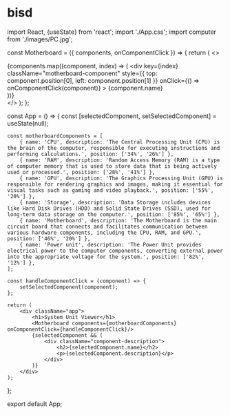 # bisd

import React, {useState} from 'react';
import './App.css';
import computer from './images/PC.jpg';

const Motherboard = ({ components, onComponentClick }) => {
    return (
        <>
            <div className="main-image">
                <img src={computer} alt="" />
                <div className="motherboard">
                    {components.map((component, index) => (
                        <div
                            key={index}
                            className="motherboard-component"
                            style={{ top: component.position[0], left: component.position[1] }}
                            onClick={() => onComponentClick(component)}
                        >
                            {component.name}
                        </div>
                    ))}
                </div>
            </div>
        </>
    );
};


const App = () => {
    const [selectedComponent, setSelectedComponent] = useState(null);

    const motherboardComponents = [
        { name: 'CPU', description: 'The Central Processing Unit (CPU) is the brain of the computer, responsible for executing instructions and performing calculations.', position: ['34%', '26%'] },
        { name: 'RAM', description: 'Random Access Memory (RAM) is a type of computer memory that is used to store data that is being actively used or processed.', position: ['28%', '41%'] },
        { name: 'GPU', description: 'The Graphics Processing Unit (GPU) is responsible for rendering graphics and images, making it essential for visual tasks such as gaming and video playback.', position: ['55%', '20%'] },
        { name: 'Storage', description: 'Data Storage includes devices like Hard Disk Drives (HDD) and Solid State Drives (SSD), used for long-term data storage on the computer.', position: ['85%', '65%'] },
        { name: 'Motherboard', description: 'The Motherboard is the main circuit board that connects and facilitates communication between various hardware components, including the CPU, RAM, and GPU.', position: ['46%', '20%'] },
        { name: 'Power unit', description: 'The Power Unit provides electrical power to the computer components, converting external power into the appropriate voltage for the system.', position: ['82%', '12%'] },
    ];

    const handleComponentClick = (component) => {
        setSelectedComponent(component);
    };

    return (
        <div className="app">
            <h1>System Unit Viewer</h1>
            <Motherboard components={motherboardComponents} onComponentClick={handleComponentClick}/>
            {selectedComponent && (
                <div className="component-description">
                    <h2>{selectedComponent.name}</h2>
                    <p>{selectedComponent.description}</p>
                </div>
            )}
        </div>
    );
};

export default App;
